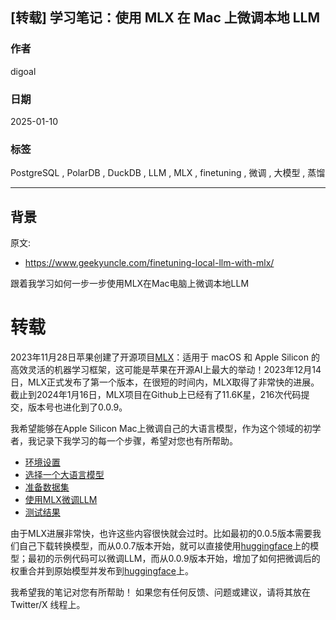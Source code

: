 ## [转载] 学习笔记：使用 MLX 在 Mac 上微调本地 LLM     
                                                                                                
### 作者                                                                    
digoal                                                                    
                                                                           
### 日期                                                                         
2025-01-10                                                          
                                                                        
### 标签                                                                      
PostgreSQL , PolarDB , DuckDB , LLM , MLX , finetuning , 微调 , 大模型 , 蒸馏     
                                                                                               
----                                                                        
                                                                                      
## 背景    
原文:   
- https://www.geekyuncle.com/finetuning-local-llm-with-mlx/  
  
跟着我学习如何一步一步使用MLX在Mac电脑上微调本地LLM  
  
# 转载  
  
2023年11月28日苹果创建了开源项目[MLX](https://github.com/ml-explore/mlx/)：适用于 macOS 和 Apple Silicon 的高效灵活的机器学习框架，这可能是苹果在开源AI上最大的举动！2023年12月14日，MLX正式发布了第一个版本，在很短的时间内，MLX取得了非常快的进展。截止到2024年1月16日，MLX项目在Github上已经有了11.6K星，216次代码提交，版本号也进化到了0.0.9。  
  
我希望能够在Apple Silicon Mac上微调自己的大语言模型，作为这个领域的初学者，我记录下我学习的每一个步骤，希望对您也有所帮助。  
- [环境设置](https://www.geekyuncle.com/mlx-installation-and-environment-setup)  
- [选择一个大语言模型](https://www.geekyuncle.com/part2-mlx-and-yi)  
- [准备数据集](https://www.geekyuncle.com/finetuning-local-llm-with-mlx/www.geekyuncle.com/part3-prepare-data)  
- [使用MLX微调LLM](https://www.geekyuncle.com/finetuning-local-llm-with-mlx/www.geekyuncle.com/part4-finetuning-llm)  
- [测试结果](https://www.geekyuncle.com/part5-evaluate-and-test)  
  
由于MLX进展非常快，也许这些内容很快就会过时。比如最初的0.0.5版本需要我们自己下载转换模型，而从0.0.7版本开始，就可以直接使用[huggingface](https://huggingface.co/)上的模型；最初的示例代码可以微调LLM，而从0.0.9版本开始，增加了如何把微调后的权重合并到原始模型并发布到[huggingface](https://huggingface.co/)上。  
  
我希望我的笔记对您有所帮助！ 如果您有任何反馈、问题或建议，请将其放在 Twitter/X 线程上。  
  
